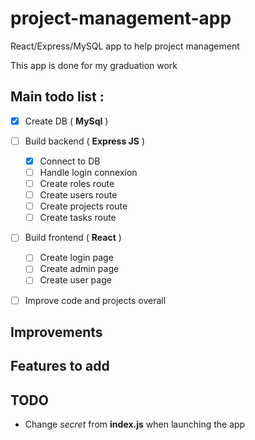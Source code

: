 # project-management-app

React/Express/MySQL app to help project management

This app is done for my graduation work

## Main todo list :

* [x] Create DB ( **MySql** )

* [ ] Build backend ( **Express JS** )
    * [x] Connect to DB
    * [ ] Handle login connexion
    * [ ] Create roles route
    * [ ] Create users route
    * [ ] Create projects route
    * [ ] Create tasks route

* [ ] Build frontend ( **React** )
    * [ ] Create login page
    * [ ] Create admin page
    * [ ] Create user page

* [ ] Improve code and projects overall

## Improvements

## Features to add

## TODO
- Change <em>secret</em> from **index.js** when launching the app